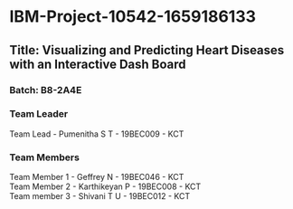 # IBM-Project-10542-1659186133
## Title: Visualizing and Predicting Heart Diseases with an Interactive Dash Board
### Batch: B8-2A4E
### Team Leader
Team Lead - Pumenitha S T - 19BEC009 - KCT
### Team Members
Team Member 1 - Geffrey N - 19BEC046 - KCT
<br />Team Member 2 - Karthikeyan P - 19BEC008 - KCT
<br />Team member 3 - Shivani T U - 19BEC012 - KCT

